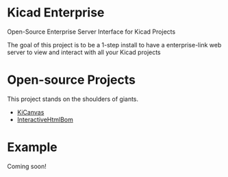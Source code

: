 # Kicad Enterprise

Open-Source Enterprise Server Interface for Kicad Projects

The goal of this project is to be a 1-step install to have a enterprise-link web
server to view and interact with all your Kicad projects

# Open-source Projects

This project stands on the shoulders of giants.

- [KiCanvas](https://github.com/theacodes/kicanvas)
- [InteractiveHtmlBom](https://github.com/openscopeproject/InteractiveHtmlBom)

# Example

Coming soon!
